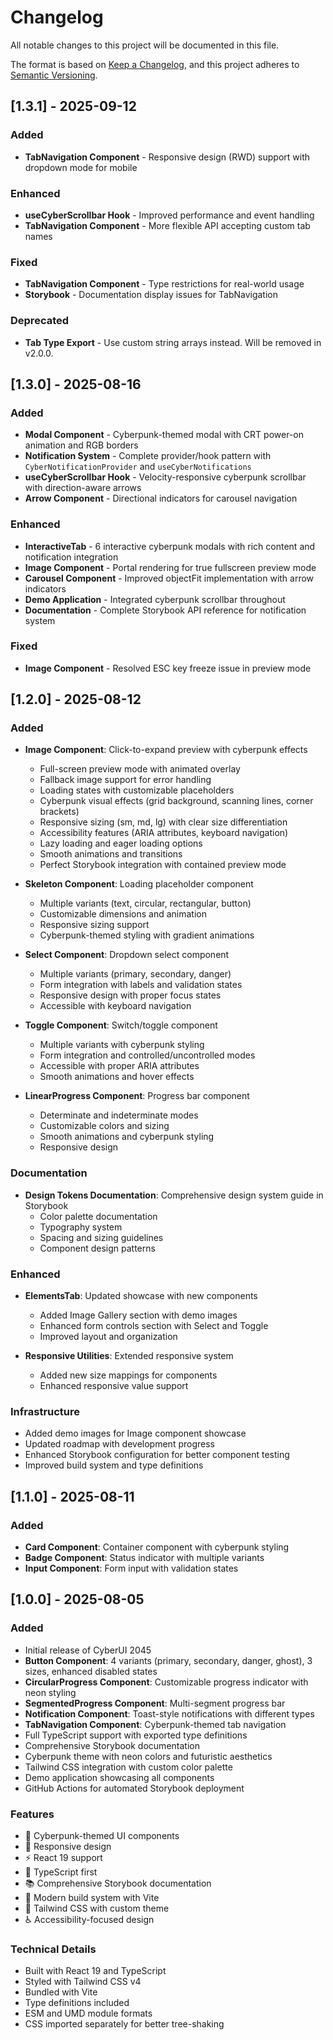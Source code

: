 # Changelog

All notable changes to this project will be documented in this file.

The format is based on [Keep a Changelog](https://keepachangelog.com/en/1.0.0/),
and this project adheres to [Semantic Versioning](https://semver.org/spec/v2.0.0.html).

## [1.3.1] - 2025-09-12

### Added
- **TabNavigation Component** - Responsive design (RWD) support with dropdown mode for mobile

### Enhanced
- **useCyberScrollbar Hook** - Improved performance and event handling
- **TabNavigation Component** - More flexible API accepting custom tab names

### Fixed
- **TabNavigation Component** - Type restrictions for real-world usage
- **Storybook** - Documentation display issues for TabNavigation

### Deprecated
- **Tab Type Export** - Use custom string arrays instead. Will be removed in v2.0.0.

## [1.3.0] - 2025-08-16

### Added
- **Modal Component** - Cyberpunk-themed modal with CRT power-on animation and RGB borders
- **Notification System** - Complete provider/hook pattern with `CyberNotificationProvider` and `useCyberNotifications`
- **useCyberScrollbar Hook** - Velocity-responsive cyberpunk scrollbar with direction-aware arrows
- **Arrow Component** - Directional indicators for carousel navigation

### Enhanced
- **InteractiveTab** - 6 interactive cyberpunk modals with rich content and notification integration
- **Image Component** - Portal rendering for true fullscreen preview mode
- **Carousel Component** - Improved objectFit implementation with arrow indicators
- **Demo Application** - Integrated cyberpunk scrollbar throughout
- **Documentation** - Complete Storybook API reference for notification system

### Fixed
- **Image Component** - Resolved ESC key freeze issue in preview mode

## [1.2.0] - 2025-08-12

### Added
- **Image Component**: Click-to-expand preview with cyberpunk effects
  - Full-screen preview mode with animated overlay
  - Fallback image support for error handling
  - Loading states with customizable placeholders
  - Cyberpunk visual effects (grid background, scanning lines, corner brackets)
  - Responsive sizing (sm, md, lg) with clear size differentiation
  - Accessibility features (ARIA attributes, keyboard navigation)
  - Lazy loading and eager loading options
  - Smooth animations and transitions
  - Perfect Storybook integration with contained preview mode

- **Skeleton Component**: Loading placeholder component
  - Multiple variants (text, circular, rectangular, button)
  - Customizable dimensions and animation
  - Responsive sizing support
  - Cyberpunk-themed styling with gradient animations

- **Select Component**: Dropdown select component
  - Multiple variants (primary, secondary, danger)
  - Form integration with labels and validation states
  - Responsive design with proper focus states
  - Accessible with keyboard navigation

- **Toggle Component**: Switch/toggle component
  - Multiple variants with cyberpunk styling
  - Form integration and controlled/uncontrolled modes
  - Accessible with proper ARIA attributes
  - Smooth animations and hover effects

- **LinearProgress Component**: Progress bar component
  - Determinate and indeterminate modes
  - Customizable colors and sizing
  - Smooth animations and cyberpunk styling
  - Responsive design

### Documentation
- **Design Tokens Documentation**: Comprehensive design system guide in Storybook
  - Color palette documentation
  - Typography system
  - Spacing and sizing guidelines
  - Component design patterns

### Enhanced
- **ElementsTab**: Updated showcase with new components
  - Added Image Gallery section with demo images
  - Enhanced form controls section with Select and Toggle
  - Improved layout and organization

- **Responsive Utilities**: Extended responsive system
  - Added new size mappings for components
  - Enhanced responsive value support

### Infrastructure
- Added demo images for Image component showcase
- Updated roadmap with development progress
- Enhanced Storybook configuration for better component testing
- Improved build system and type definitions

## [1.1.0] - 2025-08-11

### Added
- **Card Component**: Container component with cyberpunk styling
- **Badge Component**: Status indicator with multiple variants
- **Input Component**: Form input with validation states

## [1.0.0] - 2025-08-05

### Added
- Initial release of CyberUI 2045
- **Button Component**: 4 variants (primary, secondary, danger, ghost), 3 sizes, enhanced disabled states
- **CircularProgress Component**: Customizable progress indicator with neon styling
- **SegmentedProgress Component**: Multi-segment progress bar
- **Notification Component**: Toast-style notifications with different types
- **TabNavigation Component**: Cyberpunk-themed tab navigation
- Full TypeScript support with exported type definitions
- Comprehensive Storybook documentation
- Cyberpunk theme with neon colors and futuristic aesthetics
- Tailwind CSS integration with custom color palette
- Demo application showcasing all components
- GitHub Actions for automated Storybook deployment

### Features
- 🎨 Cyberpunk-themed UI components
- 📱 Responsive design
- ⚡ React 19 support
- 🎯 TypeScript first
- 📚 Comprehensive Storybook documentation
- 🚀 Modern build system with Vite
- 🎨 Tailwind CSS with custom theme
- ♿ Accessibility-focused design

### Technical Details
- Built with React 19 and TypeScript
- Styled with Tailwind CSS v4
- Bundled with Vite
- Type definitions included
- ESM and UMD module formats
- CSS imported separately for better tree-shaking
